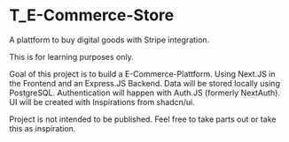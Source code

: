 # T_E-Commerce-Store
A plattform to buy digital goods with Stripe integration.


This is for learning purposes only.

Goal of this project is to build a E-Commerce-Plattform.
Using Next.JS in the Frontend and an Express.JS Backend. 
Data will be stored locally using PostgreSQL. 
Authentication will happen with Auth.JS (formerly NextAuth).
UI will be created with Inspirations from shadcn/ui.

Project is not intended to be published. Feel free to take parts out or take this as inspiration.
